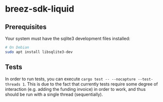 # breez-sdk-liquid

## Prerequisites

Your system must have the sqlite3 development files installed:

```bash
# On Debian
sudo apt install libsqlite3-dev
```

## Tests
In order to run tests, you can execute `cargo test -- --nocapture --test-threads 1`. This is due to the fact that currently tests require some degree of interaction (e.g. adding the funding invoice) in order to work, and thus should be run with a single thread (sequentially).
